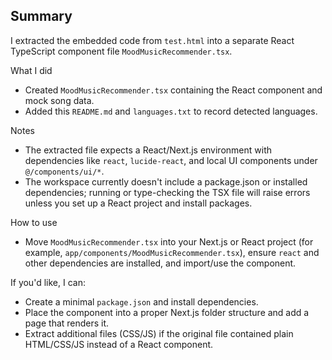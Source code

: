 Summary
-------
I extracted the embedded code from `test.html` into a separate React TypeScript component file `MoodMusicRecommender.tsx`.

What I did
- Created `MoodMusicRecommender.tsx` containing the React component and mock song data.
- Added this `README.md` and `languages.txt` to record detected languages.

Notes
- The extracted file expects a React/Next.js environment with dependencies like `react`, `lucide-react`, and local UI components under `@/components/ui/*`.
- The workspace currently doesn't include a package.json or installed dependencies; running or type-checking the TSX file will raise errors unless you set up a React project and install packages.

How to use
- Move `MoodMusicRecommender.tsx` into your Next.js or React project (for example, `app/components/MoodMusicRecommender.tsx`), ensure `react` and other dependencies are installed, and import/use the component.

If you'd like, I can:
- Create a minimal `package.json` and install dependencies.
- Place the component into a proper Next.js folder structure and add a page that renders it.
- Extract additional files (CSS/JS) if the original file contained plain HTML/CSS/JS instead of a React component.
